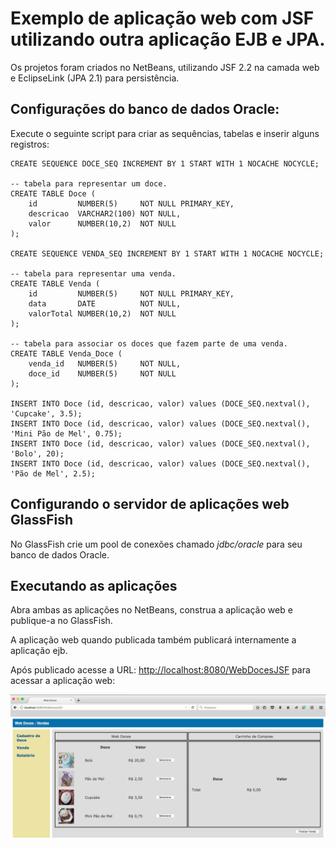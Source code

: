 # Exemplo de aplicação web com JSF utilizando outra aplicação EJB e JPA.

Os projetos foram criados no NetBeans, utilizando JSF 2.2 na camada web e EclipseLink (JPA 2.1) para persistência.

## Configurações do banco de dados Oracle:

Execute o seguinte script para criar as sequências, tabelas e inserir alguns registros:

```
CREATE SEQUENCE DOCE_SEQ INCREMENT BY 1 START WITH 1 NOCACHE NOCYCLE;

-- tabela para representar um doce.
CREATE TABLE Doce (
	id         NUMBER(5)     NOT NULL PRIMARY_KEY,
	descricao  VARCHAR2(100) NOT NULL,
	valor      NUMBER(10,2)  NOT NULL
);

CREATE SEQUENCE VENDA_SEQ INCREMENT BY 1 START WITH 1 NOCACHE NOCYCLE;

-- tabela para representar uma venda.
CREATE TABLE Venda (
	id         NUMBER(5)     NOT NULL PRIMARY_KEY,
	data       DATE          NOT NULL,
	valorTotal NUMBER(10,2)  NOT NULL
);

-- tabela para associar os doces que fazem parte de uma venda.
CREATE TABLE Venda_Doce (
	venda_id   NUMBER(5)     NOT NULL,
	doce_id    NUMBER(5)     NOT NULL
);

INSERT INTO Doce (id, descricao, valor) values (DOCE_SEQ.nextval(), 'Cupcake', 3.5);
INSERT INTO Doce (id, descricao, valor) values (DOCE_SEQ.nextval(), 'Mini Pão de Mel', 0.75);
INSERT INTO Doce (id, descricao, valor) values (DOCE_SEQ.nextval(), 'Bolo', 20);
INSERT INTO Doce (id, descricao, valor) values (DOCE_SEQ.nextval(), 'Pão de Mel', 2.5);
```

## Configurando o servidor de aplicações web GlassFish

No GlassFish crie um pool de conexões chamado *jdbc/oracle* para seu banco de dados Oracle.

## Executando as aplicações

Abra ambas as aplicações no NetBeans, construa a aplicação web e publique-a no GlassFish.

A aplicação web quando publicada também publicará internamente a aplicação ejb.

Após publicado acesse a URL: [http://localhost:8080/WebDocesJSF](http://localhost:8080/WebDocesJSF) para acessar a aplicação web:

![Tela de venda de doces](https://github.com/rafaelsakurai/ExemploWebDoces/blob/master/Tela1.png?raw=true)

